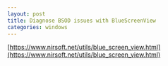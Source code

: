 ```yaml
---
layout: post
title: Diagnose BSOD issues with BlueScreenView
categories: windows
---
```

[https://www.nirsoft.net/utils/blue_screen_view.html](https://www.nirsoft.net/utils/blue_screen_view.html)

